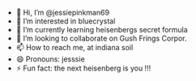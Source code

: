 - 👋 Hi, I’m @jessiepinkman69
- 👀 I’m interested in bluecrystal
- 🌱 I’m currently learning heisenbergs secret formula
- 💞️ I’m looking to collaborate on Gush Frings Corpor.
- 📫 How to reach me, at indiana soil
- 😄 Pronouns: jesssie
- ⚡ Fun fact: the next heisenberg is you !!!
<!---
jessiepinkman69/jessiepinkman69 is a ✨ special ✨ repository because its `README.md` (this file) appears on your GitHub profile.
You can click the Preview link to take a look at your changes.
--->
